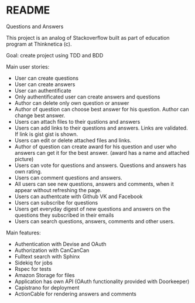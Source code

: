 # README
Questions and Answers

This project is an analog of Stackoverflow built as part of education program at Thinknetica (c).

Goal: create project using TDD and BDD

Main user stories:
  - User can create questions
  - User can create answers
  - User can authentificate
  - Only authentificated user can create answers and questions
  - Author can delete only own question or answer
  - Author of question can choose best answer for his question. Author can change best answer.
  - Users can attach files to their qustions and answers
  - Users can add links to their questions and answers. Links are validated. If link is gist gist is shown.
  - Users can edit or delete attached files and links.
  - Author of question can create award for his question and user who answers can get it for the best answer.
      (award has a name and attached picture)
  - Users can vote for questions and answers. Questions and answers has own rating.
  - Users can comment questions and answers. 
  - All users can see new questions, answers and comments, when it appear without refreshing the page.
  - Users can authentcate with Github VK and Facebook
  - Users can subscribe for questions
  - Users get everyday digest of new questions and answers on the questions they subscribed in their emails
  - Users can search questions, answers, comments and other users. 

Main features:
  - Authentication with Devise and OAuth
  - Authorization with CanCanCan
  - Fulltext search with Sphinx
  - Sidekiq for jobs
  - Rspec for tests
  - Amazon Storage for files
  - Application has own API (OAuth functionality provided with Doorkeeper)
  - Capistrano for deployment
  - ActionCable for rendering answers and comments
